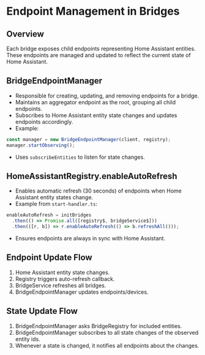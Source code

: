 # Endpoint Management in Bridges

## Overview
Each bridge exposes child endpoints representing Home Assistant entities. These endpoints are managed and updated to reflect the current state of Home Assistant.

## BridgeEndpointManager
- Responsible for creating, updating, and removing endpoints for a bridge.
- Maintains an aggregator endpoint as the root, grouping all child endpoints.
- Subscribes to Home Assistant entity state changes and updates endpoints accordingly.
- Example:
```ts
const manager = new BridgeEndpointManager(client, registry);
manager.startObserving();
```
- Uses `subscribeEntities` to listen for state changes.

## HomeAssistantRegistry.enableAutoRefresh
- Enables automatic refresh (30 seconds) of endpoints when Home Assistant entity states change.
- Example from `start-handler.ts`:
```ts
enableAutoRefresh = initBridges
  .then(() => Promise.all([registry$, bridgeService$]))
  .then(([r, b]) => r.enableAutoRefresh(() => b.refreshAll()));
```
- Ensures endpoints are always in sync with Home Assistant.

## Endpoint Update Flow
1. Home Assistant entity state changes.
2. Registry triggers auto-refresh callback.
3. BridgeService refreshes all bridges.
4. BridgeEndpointManager updates endpoints/devices.

## State Update Flow
1. BridgeEndpointManager asks BridgeRegistry for included entities.
2. BridgeEndpointManager subscribes to all state changes of the observed entity ids.
3. Whenever a state is changed, it notifies all endpoints about the changes.
